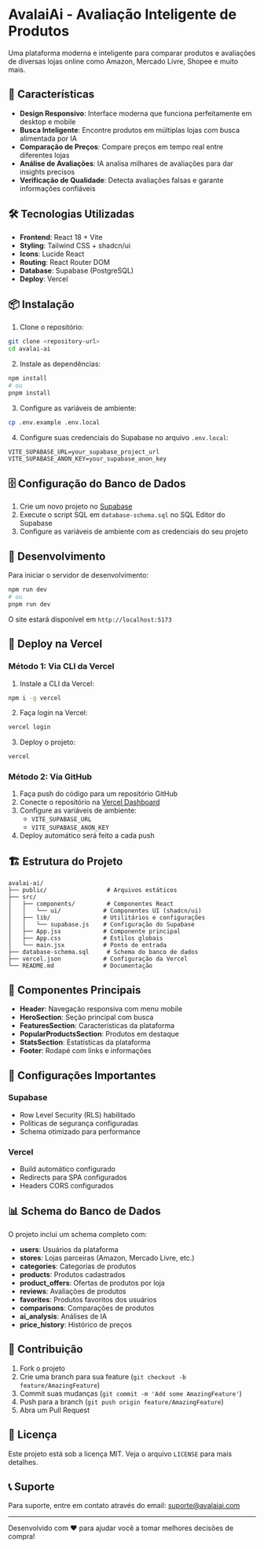 # AvalaiAi - Avaliação Inteligente de Produtos

Uma plataforma moderna e inteligente para comparar produtos e avaliações de diversas lojas online como Amazon, Mercado Livre, Shopee e muito mais.

## 🚀 Características

- **Design Responsivo**: Interface moderna que funciona perfeitamente em desktop e mobile
- **Busca Inteligente**: Encontre produtos em múltiplas lojas com busca alimentada por IA
- **Comparação de Preços**: Compare preços em tempo real entre diferentes lojas
- **Análise de Avaliações**: IA analisa milhares de avaliações para dar insights precisos
- **Verificação de Qualidade**: Detecta avaliações falsas e garante informações confiáveis

## 🛠️ Tecnologias Utilizadas

- **Frontend**: React 18 + Vite
- **Styling**: Tailwind CSS + shadcn/ui
- **Icons**: Lucide React
- **Routing**: React Router DOM
- **Database**: Supabase (PostgreSQL)
- **Deploy**: Vercel

## 📦 Instalação

1. Clone o repositório:
```bash
git clone <repository-url>
cd avalai-ai
```

2. Instale as dependências:
```bash
npm install
# ou
pnpm install
```

3. Configure as variáveis de ambiente:
```bash
cp .env.example .env.local
```

4. Configure suas credenciais do Supabase no arquivo `.env.local`:
```env
VITE_SUPABASE_URL=your_supabase_project_url
VITE_SUPABASE_ANON_KEY=your_supabase_anon_key
```

## 🗄️ Configuração do Banco de Dados

1. Crie um novo projeto no [Supabase](https://supabase.com)
2. Execute o script SQL em `database-schema.sql` no SQL Editor do Supabase
3. Configure as variáveis de ambiente com as credenciais do seu projeto

## 🚀 Desenvolvimento

Para iniciar o servidor de desenvolvimento:

```bash
npm run dev
# ou
pnpm run dev
```

O site estará disponível em `http://localhost:5173`

## 📱 Deploy na Vercel

### Método 1: Via CLI da Vercel

1. Instale a CLI da Vercel:
```bash
npm i -g vercel
```

2. Faça login na Vercel:
```bash
vercel login
```

3. Deploy o projeto:
```bash
vercel
```

### Método 2: Via GitHub

1. Faça push do código para um repositório GitHub
2. Conecte o repositório na [Vercel Dashboard](https://vercel.com/dashboard)
3. Configure as variáveis de ambiente:
   - `VITE_SUPABASE_URL`
   - `VITE_SUPABASE_ANON_KEY`
4. Deploy automático será feito a cada push

## 🏗️ Estrutura do Projeto

```
avalai-ai/
├── public/                 # Arquivos estáticos
├── src/
│   ├── components/         # Componentes React
│   │   └── ui/            # Componentes UI (shadcn/ui)
│   ├── lib/               # Utilitários e configurações
│   │   └── supabase.js    # Configuração do Supabase
│   ├── App.jsx            # Componente principal
│   ├── App.css            # Estilos globais
│   └── main.jsx           # Ponto de entrada
├── database-schema.sql     # Schema do banco de dados
├── vercel.json            # Configuração da Vercel
└── README.md              # Documentação
```

## 🎨 Componentes Principais

- **Header**: Navegação responsiva com menu mobile
- **HeroSection**: Seção principal com busca
- **FeaturesSection**: Características da plataforma
- **PopularProductsSection**: Produtos em destaque
- **StatsSection**: Estatísticas da plataforma
- **Footer**: Rodapé com links e informações

## 🔧 Configurações Importantes

### Supabase
- Row Level Security (RLS) habilitado
- Políticas de segurança configuradas
- Schema otimizado para performance

### Vercel
- Build automático configurado
- Redirects para SPA configurados
- Headers CORS configurados

## 📊 Schema do Banco de Dados

O projeto inclui um schema completo com:

- **users**: Usuários da plataforma
- **stores**: Lojas parceiras (Amazon, Mercado Livre, etc.)
- **categories**: Categorias de produtos
- **products**: Produtos cadastrados
- **product_offers**: Ofertas de produtos por loja
- **reviews**: Avaliações de produtos
- **favorites**: Produtos favoritos dos usuários
- **comparisons**: Comparações de produtos
- **ai_analysis**: Análises de IA
- **price_history**: Histórico de preços

## 🤝 Contribuição

1. Fork o projeto
2. Crie uma branch para sua feature (`git checkout -b feature/AmazingFeature`)
3. Commit suas mudanças (`git commit -m 'Add some AmazingFeature'`)
4. Push para a branch (`git push origin feature/AmazingFeature`)
5. Abra um Pull Request

## 📄 Licença

Este projeto está sob a licença MIT. Veja o arquivo `LICENSE` para mais detalhes.

## 📞 Suporte

Para suporte, entre em contato através do email: suporte@avalaiai.com

---

Desenvolvido com ❤️ para ajudar você a tomar melhores decisões de compra!

